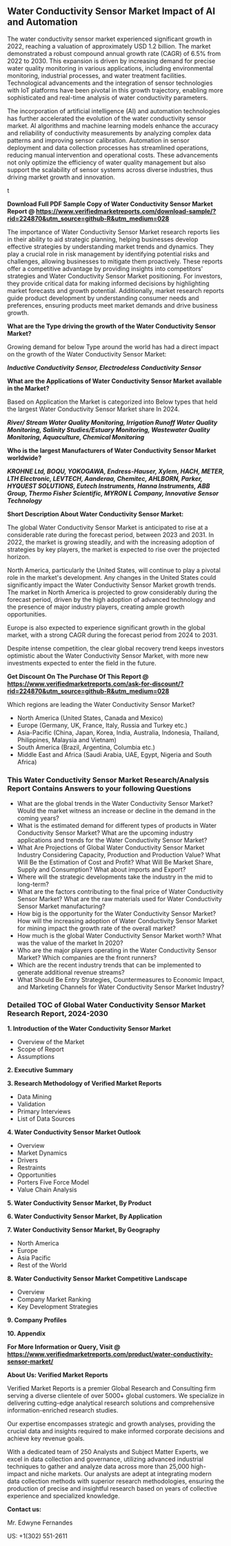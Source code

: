 <h2>Water Conductivity Sensor Market Impact of AI and Automation</h2><p>The water conductivity sensor market experienced significant growth in 2022, reaching a valuation of approximately USD 1.2 billion. The market demonstrated a robust compound annual growth rate (CAGR) of 6.5% from 2022 to 2030. This expansion is driven by increasing demand for precise water quality monitoring in various applications, including environmental monitoring, industrial processes, and water treatment facilities. Technological advancements and the integration of sensor technologies with IoT platforms have been pivotal in this growth trajectory, enabling more sophisticated and real-time analysis of water conductivity parameters.</p><p>The incorporation of artificial intelligence (AI) and automation technologies has further accelerated the evolution of the water conductivity sensor market. AI algorithms and machine learning models enhance the accuracy and reliability of conductivity measurements by analyzing complex data patterns and improving sensor calibration. Automation in sensor deployment and data collection processes has streamlined operations, reducing manual intervention and operational costs. These advancements not only optimize the efficiency of water quality management but also support the scalability of sensor systems across diverse industries, thus driving market growth and innovation.</p>t</p><p id="" class=""><strong>Download Full PDF Sample Copy of Water Conductivity Sensor Market Report @ <a href="https://www.verifiedmarketreports.com/download-sample/?rid=224870&utm_source=github-R&utm_medium=028" target="_blank">https://www.verifiedmarketreports.com/download-sample/?rid=224870&utm_source=github-R&utm_medium=028</a></strong></p><p>The importance of&nbsp;Water Conductivity Sensor Market research reports lies in their ability to aid strategic planning, helping businesses develop effective strategies by understanding market trends and dynamics. They play a crucial role in risk management by identifying potential risks and challenges, allowing businesses to mitigate them proactively. These reports offer a competitive advantage by providing insights into competitors' strategies and Water Conductivity Sensor Market positioning. For investors, they provide critical data for making informed decisions by highlighting market forecasts and growth potential. Additionally, market research reports guide product development by understanding consumer needs and preferences, ensuring products meet market demands and drive business growth.</p><p><strong>What are the&nbsp;Type driving the growth of the Water Conductivity Sensor Market?</strong></p><p id="" class="">Growing demand for below Type around the world has had a direct impact on the growth of the Water Conductivity Sensor Market:</p><em><strong>Inductive Conductivity Sensor, Electrodeless Conductivity Sensor</strong></em></p><strong>What are the&nbsp;Applications&nbsp;of Water Conductivity Sensor Market available in the Market?</strong></p><p id="" class="">Based on Application the Market is categorized into Below types that held the largest Water Conductivity Sensor Market share In 2024.</p><em><strong>River/ Stream Water Quality Monitoring, Irrigation Runoff Water Quality Monitoring, Salinity Studies/Estuary Monitoring, Wastewater Quality Monitoring, Aquaculture, Chemical Monitoring</strong></em></p><strong>Who is the largest Manufacturers of Water Conductivity Sensor Market worldwide?</strong></p><p><em><strong>KROHNE Ltd, BOQU, YOKOGAWA, Endress-Hauser, Xylem, HACH, METER, LTH Electronic, LEVTECH, Aanderaa, Chemitec, AHLBORN, Parker, HYQUEST SOLUTIONS, Eutech Instruments, Hanna Instruments, ABB Group, Thermo Fisher Scientific, MYRON L Company, Innovative Sensor Technology</strong></em></p><p id="" class=""><strong>Short Description About Water Conductivity Sensor Market:</strong></p><p>The global Water Conductivity Sensor Market is anticipated to rise at a considerable rate during the forecast period, between 2023 and 2031. In 2022, the market is growing steadily, and with the increasing adoption of strategies by key players, the market is expected to rise over the projected horizon.</p><p>North America, particularly the United States, will continue to play a pivotal role in the market's development. Any changes in the United States could significantly impact the Water Conductivity Sensor Market growth trends. The market in North America is projected to grow considerably during the forecast period, driven by the high adoption of advanced technology and the presence of major industry players, creating ample growth opportunities.</p><p>Europe is also expected to experience significant growth in the global market, with a strong CAGR during the forecast period from 2024 to 2031.</p><p>Despite intense competition, the clear global recovery trend keeps investors optimistic about the Water Conductivity Sensor Market, with more new investments expected to enter the field in the future.</p><p id="" class=""><strong>Get Discount On The Purchase Of This Report @ <a href="https://www.verifiedmarketreports.com/ask-for-discount/?rid=224870&utm_source=github-R&utm_medium=028" target="_blank">https://www.verifiedmarketreports.com/ask-for-discount/?rid=224870&utm_source=github-R&utm_medium=028</a></strong></p>Which regions are leading the Water Conductivity Sensor Market?</p><ul><li>North America (United States, Canada and Mexico)</li><li>Europe (Germany, UK, France, Italy, Russia and Turkey etc.)</li><li>Asia-Pacific (China, Japan, Korea, India, Australia, Indonesia, Thailand, Philippines, Malaysia and Vietnam)</li><li>South America (Brazil, Argentina, Columbia etc.)</li><li>Middle East and Africa (Saudi Arabia, UAE, Egypt, Nigeria and South Africa)</li></ul><h3 id="" class="">This Water Conductivity Sensor Market Research/Analysis Report Contains Answers to your following Questions</h3><ul><li>What are the global trends in the Water Conductivity Sensor Market? Would the market witness an increase or decline in the demand in the coming years?</li><li>What is the estimated demand for different types of products in Water Conductivity Sensor Market? What are the upcoming industry applications and trends for the Water Conductivity Sensor Market?</li><li>What Are Projections of Global Water Conductivity Sensor Market Industry Considering Capacity, Production and Production Value? What Will Be the Estimation of Cost and Profit? What Will Be Market Share, Supply and Consumption? What about imports and Export?</li><li>Where will the strategic developments take the industry in the mid to long-term?</li><li>What are the factors contributing to the final price of Water Conductivity Sensor Market? What are the raw materials used for Water Conductivity Sensor Market manufacturing?</li><li>How big is the opportunity for the Water Conductivity Sensor Market? How will the increasing adoption of Water Conductivity Sensor Market for mining impact the growth rate of the overall market?</li><li>How much is the global Water Conductivity Sensor Market worth? What was the value of the market In 2020?</li><li>Who are the major players operating in the Water Conductivity Sensor Market? Which companies are the front runners?</li><li>Which are the recent industry trends that can be implemented to generate additional revenue streams?</li><li>What Should Be Entry Strategies, Countermeasures to Economic Impact, and Marketing Channels for Water Conductivity Sensor Market Industry?</li></ul><h3 id="" class="">Detailed TOC of Global Water Conductivity Sensor Market Research Report, 2024-2030</h3><p id="" class=""><strong>1. Introduction of the Water Conductivity Sensor Market</strong></p><ul><li>Overview of the Market</li><li>Scope of Report</li><li>Assumptions</li></ul><p id="" class=""><strong>2. Executive Summary</strong></p><p id="" class=""><strong>3. Research Methodology of Verified Market Reports</strong></p><ul><li>Data Mining</li><li>Validation</li><li>Primary Interviews</li><li>List of Data Sources</li></ul><p id="" class=""><strong>4. Water Conductivity Sensor Market Outlook</strong></p><ul><li>Overview</li><li>Market Dynamics</li><li>Drivers</li><li>Restraints</li><li>Opportunities</li><li>Porters Five Force Model</li><li>Value Chain Analysis</li></ul><p id="" class=""><strong>5. Water Conductivity Sensor Market, By Product</strong></p><p id="" class=""><strong>6. Water Conductivity Sensor Market, By Application</strong></p><p id="" class=""><strong>7. Water Conductivity Sensor Market, By Geography</strong></p><ul><li>North America</li><li>Europe</li><li>Asia Pacific</li><li>Rest of the World</li></ul><p id="" class=""><strong>8. Water Conductivity Sensor Market Competitive Landscape</strong></p><ul><li>Overview</li><li>Company Market Ranking</li><li>Key Development Strategies</li></ul><p id="" class=""><strong>9. Company Profiles</strong></p><p id="" class=""><strong>10. Appendix</strong></p><p id="" class=""><strong>For More Information or Query, Visit @ <a href="https://www.verifiedmarketreports.com/product/water-conductivity-sensor-market/" target="_blank">https://www.verifiedmarketreports.com/product/water-conductivity-sensor-market/</a></strong></p><p id="" class=""><strong>About Us: Verified Market Reports</strong></p><p id="" class="">Verified Market Reports is a premier Global Research and Consulting firm serving a diverse clientele of over 5000+ global customers. We specialize in delivering cutting-edge analytical research solutions and comprehensive information-enriched research studies.</p><p id="" class="">Our expertise encompasses strategic and growth analyses, providing the crucial data and insights required to make informed corporate decisions and achieve key revenue goals.</p><p id="" class="">With a dedicated team of 250 Analysts and Subject Matter Experts, we excel in data collection and governance, utilizing advanced industrial techniques to gather and analyze data across more than 25,000 high-impact and niche markets. Our analysts are adept at integrating modern data collection methods with superior research methodologies, ensuring the production of precise and insightful research based on years of collective experience and specialized knowledge.</p><p id="" class=""><strong>Contact us:</strong></p><p id="" class="">Mr. Edwyne Fernandes</p><p id="" class="">US: +1(302) 551-2611</p>